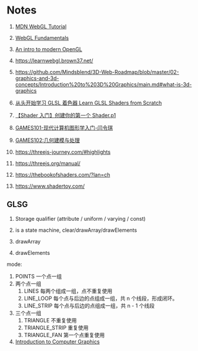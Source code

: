 # Notes

1. [MDN WebGL Tutorial](https://developer.mozilla.org/zh-CN/docs/Web/API/WebGL_API/Tutorial)
1. [WebGL Fundamentals](https://webglfundamentals.org/)
1. [An intro to modern OpenGL](https://duriansoftware.com/joe/an-intro-to-modern-opengl.-table-of-contents)

1. https://learnwebgl.brown37.net/
1. https://github.com/Mindsblend/3D-Web-Roadmap/blob/master/02-graphics-and-3d-concepts/Introduction%20to%203D%20Graphics/main.md#what-is-3d-graphics
1. [从头开始学习 GLSL 着色器 Learn GLSL Shaders from Scratch](https://www.bilibili.com/video/BV1kP4y1Y7MT/?spm_id_from=333.999.0.0&vd_source=192c54645a419374c428d6a7836b2ab0)
1. [【Shader 入门】创建你的第一个 Shader.p1](https://www.bilibili.com/video/BV17a411W79p/?vd_source=192c54645a419374c428d6a7836b2ab0)

1. [GAMES101-现代计算机图形学入门-闫令琪](https://www.bilibili.com/video/BV1X7411F744/?spm_id_from=333.337.search-card.all.click&vd_source=192c54645a419374c428d6a7836b2ab0)
1. [GAMES102:几何建模与处理](https://www.bilibili.com/video/BV1NA411E7Yr/?spm_id_from=333.337.search-card.all.click&vd_source=192c54645a419374c428d6a7836b2ab0)
1. https://threejs-journey.com/#highlights
1. https://threejs.org/manual/

1. https://thebookofshaders.com/?lan=ch
1. https://www.shadertoy.com/

## GLSG

1. Storage qualifier (attribute / uniform / varying / const)

1. is a state machine, clear/drawArray/drawElements
1. drawArray
1. drawElements

mode:

1. POINTS 一个点一组
1. 两个点一组
   1. LINES 每两个组成一组，点不重复使用
   1. LINE_LOOP 每个点与后边的点组成一组，共 n 个线段，形成闭环。
   1. LINE_STRIP 每个点与后边的点组成一组，共 n - 1 个线段
1. 三个点一组
   1. TRIANGLE 不重复使用
   1. TRIANGLE_STRIP 重复使用
   1. TRIANGLE_FAN 第一个点重复使用
1. [Introduction to Computer Graphics](https://www.youtube.com/playlist?list=PLplnkTzzqsZTfYh4UbhLGpI5kGd5oW_Hh)
